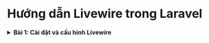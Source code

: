 # Hướng dẫn Livewire trong Laravel
<details>
<summary><strong>Bài 1: Cài đặt và cấu hình Livewire</strong></summary>

## Bước 1: Cài đặt Livewire

Trước tiên, bạn cần cài đặt Livewire trong dự án Laravel của bạn. Mở terminal và chạy lệnh sau để cài đặt Livewire thông qua Composer:

```bash
composer require livewire/livewire
```
## Bước 2: Thêm Livewire vào giao diện
Sau khi cài đặt xong Livewire, bạn cần thêm các scripts và styles của Livewire vào file layout chính của bạn. Mở file ``` resources/views/layouts/app.blade.php ``` (hoặc file layout chính mà bạn sử dụng) và thêm các dòng sau:
```bash
<!DOCTYPE html>
<html lang="en">
<head>
    <!-- Head Content -->
    @livewireStyles
</head>
<body>
    <!-- Body Content -->
    @livewireScripts
</body>
</html>
```
## Bước 3: Tạo một component Livewire đầu tiên
Tiếp theo, hãy tạo một component Livewire. Bạn có thể sử dụng lệnh Artisan để tạo component. Giả sử bạn muốn tạo một component có tên là ``Counter`` :
``php artisan make:livewire Counter
``
Lệnh này sẽ tạo ra hai file:
1. `app/Http/Livewire/Counter.php` - Class PHP chứa logic của component
2. ``resources/views/livewire/counter.blade.php`` - View Blade chứa giao diện của component.
## Bước 4: Hiển thị component Livewire trong view
Bây giờ bạn có thể hiển thị component Livewire trong một view Blade. Mở file ``resources/views/welcome.blade.php`` (hoặc một view khác mà bạn muốn) và thêm dòng sau:
``<livewire:counter />``
## Bước 5: Thêm logic vào component
Bây giờ, hãy mở file ``app/Http/Livewire/Counter.php`` và thêm logic đơn giản để tăng một bộ đếm. Dưới đây là ví dụ về nội dung file ``Counter.php:``
````bash

namespace App\Http\Livewire;

use Livewire\Component;

class Counter extends Component
{
    public $count = 0;

    public function increment()
    {
        $this->count++;
    }

    public function render()
    {
        return view('livewire.counter');
    }
}
````
Và đây là nội dung file ``resources/views/livewire/counter.blade.php``:
````
<div>
    <h1>{{ $count }}</h1>
    <button wire:click="increment">Increment</button>
</div>
````
